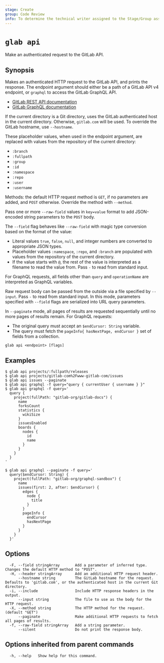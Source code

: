 ```yaml
---
stage: Create
group: Code Review
info: To determine the technical writer assigned to the Stage/Group associated with this page, see https://about.gitlab.com/handbook/product/ux/technical-writing/#assignments
---
```


<!--
This documentation is auto generated by a script.
Please do not edit this file directly. Run `make gen-docs` instead.
-->

# `glab api`

Make an authenticated request to the GitLab API.

## Synopsis

Makes an authenticated HTTP request to the GitLab API, and prints the response.
The endpoint argument should either be a path of a GitLab API v4 endpoint, or
`graphql` to access the GitLab GraphQL API.

- [GitLab REST API documentation](https://docs.gitlab.com/api/)
- [GitLab GraphQL documentation](https://docs.gitlab.com/api/graphql/)

If the current directory is a Git directory, uses the GitLab authenticated host in the current
directory. Otherwise, `gitlab.com` will be used.
To override the GitLab hostname, use `--hostname`.

These placeholder values, when used in the endpoint argument, are
replaced with values from the repository of the current directory:

- `:branch`
- `:fullpath`
- `:group`
- `:id`
- `:namespace`
- `:repo`
- `:user`
- `:username`

Methods: the default HTTP request method is `GET`, if no parameters are added,
and `POST` otherwise. Override the method with `--method`.

Pass one or more `--raw-field` values in `key=value` format to add
JSON-encoded string parameters to the `POST` body.

The `--field` flag behaves like `--raw-field` with magic type conversion based
on the format of the value:

- Literal values `true`, `false`, `null`, and integer numbers are converted to
  appropriate JSON types.
- Placeholder values `:namespace`, `:repo`, and `:branch` are populated with values
  from the repository of the current directory.
- If the value starts with `@`, the rest of the value is interpreted as a
  filename to read the value from. Pass `-` to read from standard input.

For GraphQL requests, all fields other than `query` and `operationName` are
interpreted as GraphQL variables.

Raw request body can be passed from the outside via a file specified by `--input`.
Pass `-` to read from standard input. In this mode, parameters specified with
`--field` flags are serialized into URL query parameters.

In `--paginate` mode, all pages of results are requested sequentially until
no more pages of results remain. For GraphQL requests:

- The original query must accept an `$endCursor: String` variable.
- The query must fetch the `pageInfo{ hasNextPage, endCursor }` set of fields from a collection.

```plaintext
glab api <endpoint> [flags]
```

## Examples

```console
$ glab api projects/:fullpath/releases
$ glab api projects/gitlab-com%2Fwww-gitlab-com/issues
$ glab api issues --paginate
$ glab api graphql -f query="query { currentUser { username } }"
$ glab api graphql -f query='
  query {
    project(fullPath: "gitlab-org/gitlab-docs") {
      name
      forksCount
      statistics {
        wikiSize
      }
      issuesEnabled
      boards {
        nodes {
          id
          name
        }
      }
    }
  }
'

$ glab api graphql --paginate -f query='
  query($endCursor: String) {
    project(fullPath: "gitlab-org/graphql-sandbox") {
      name
      issues(first: 2, after: $endCursor) {
        edges {
          node {
            title
          }
        }
        pageInfo {
          endCursor
          hasNextPage
        }
      }
    }
  }'

```

## Options

```plaintext
  -F, --field stringArray       Add a parameter of inferred type. Changes the default HTTP method to "POST".
  -H, --header stringArray      Add an additional HTTP request header.
      --hostname string         The GitLab hostname for the request. Defaults to 'gitlab.com', or the authenticated host in the current Git directory.
  -i, --include                 Include HTTP response headers in the output.
      --input string            The file to use as the body for the HTTP request.
  -X, --method string           The HTTP method for the request. (default "GET")
      --paginate                Make additional HTTP requests to fetch all pages of results.
  -f, --raw-field stringArray   Add a string parameter.
      --silent                  Do not print the response body.
```

## Options inherited from parent commands

```plaintext
  -h, --help   Show help for this command.
```
